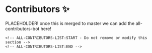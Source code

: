 # Contributors ✨

PLACEHOLDER!  once this is merged to master we can add the all-contributors-bot here!



```text
<!-- ALL-CONTRIBUTORS-LIST:START - Do not remove or modify this section -->
<!-- ALL-CONTRIBUTORS-LIST:END -->
```

